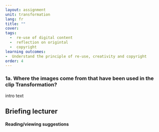 ```yaml
---
layout: assignment
unit: transformation
lang: fr
title: ""  
cover:
tags:
  -  re-use of digital content
  -  reflection on origintal
  -  copyright
learning outcomes:
-  Understand the principle of re-use, creativity and copyright
order: 4
---
```


<!-- more -->

<!-- briefing-student -->



### 1a. Where the images come from that have been used in the clip Transformation?
<!-- section-contents -->

intro text




<!-- briefing-teacher -->
## Briefing lecturer


#### Reading/viewing  suggestions
